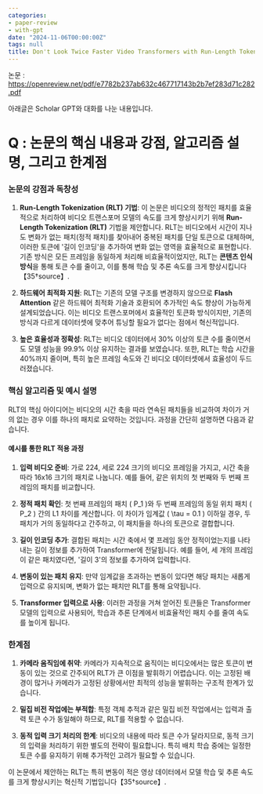 ```yaml
---
categories:
- paper-review
- with-gpt
date: "2024-11-06T00:00:00Z"
tags: null
title: Don't Look Twice Faster Video Transformers with Run-Length Tokenization
---
```



논문 : https://openreview.net/pdf/e7782b237ab632c467717143b2b7ef283d71c282.pdf


아래글은 Scholar GPT와 대화를 나눈 내용입니다.

# Q : 논문의 핵심 내용과 강점, 알고리즘 설명, 그리고 한계점

### 논문의 강점과 독창성

1. **Run-Length Tokenization (RLT) 기법**: 이 논문은 비디오의 정적인 패치를 효율적으로 처리하여 비디오 트랜스포머 모델의 속도를 크게 향상시키기 위해 **Run-Length Tokenization (RLT)** 기법을 제안합니다. RLT는 비디오에서 시간이 지나도 변화가 없는 패치(정적 패치)를 찾아내어 중복된 패치를 단일 토큰으로 대체하며, 이러한 토큰에 '길이 인코딩'을 추가하여 변화 없는 영역을 효율적으로 표현합니다. 기존 방식은 모든 프레임을 동일하게 처리해 비효율적이었지만, RLT는 **콘텐츠 인식 방식**을 통해 토큰 수를 줄이고, 이를 통해 학습 및 추론 속도를 크게 향상시킵니다【35†source】.

2. **하드웨어 최적화 지원**: RLT는 기존의 모델 구조를 변경하지 않으므로 **Flash Attention** 같은 하드웨어 최적화 기술과 호환되어 추가적인 속도 향상이 가능하게 설계되었습니다. 이는 비디오 트랜스포머에서 효율적인 토큰화 방식이지만, 기존의 방식과 다르게 데이터셋에 맞추어 튜닝할 필요가 없다는 점에서 혁신적입니다.

3. **높은 효율성과 정확성**: RLT는 비디오 데이터에서 30% 이상의 토큰 수를 줄이면서도 모델 성능을 99.9% 이상 유지하는 결과를 보였습니다. 또한, RLT는 학습 시간을 40%까지 줄이며, 특히 높은 프레임 속도와 긴 비디오 데이터셋에서 효율성이 두드러졌습니다.

### 핵심 알고리즘 및 예시 설명

RLT의 핵심 아이디어는 비디오의 시간 축을 따라 연속된 패치들을 비교하여 차이가 거의 없는 경우 이를 하나의 패치로 요약하는 것입니다. 과정을 간단히 설명하면 다음과 같습니다.

#### 예시를 통한 RLT 적용 과정

1. **입력 비디오 준비**: 가로 224, 세로 224 크기의 비디오 프레임을 가지고, 시간 축을 따라 16x16 크기의 패치로 나눕니다. 예를 들어, 같은 위치의 첫 번째와 두 번째 프레임의 패치를 비교합니다.

2. **정적 패치 확인**: 첫 번째 프레임의 패치 \( P_1 \)와 두 번째 프레임의 동일 위치 패치 \( P_2 \) 간의 L1 차이를 계산합니다. 이 차이가 임계값 \( \tau = 0.1 \) 이하일 경우, 두 패치가 거의 동일하다고 간주하고, 이 패치들을 하나의 토큰으로 결합합니다.

3. **길이 인코딩 추가**: 결합된 패치는 시간 축에서 몇 프레임 동안 정적이었는지를 나타내는 길이 정보를 추가하여 Transformer에 전달됩니다. 예를 들어, 세 개의 프레임이 같은 패치였다면, '길이 3'의 정보를 추가하여 입력합니다.

4. **변동이 있는 패치 유지**: 만약 임계값을 초과하는 변동이 있다면 해당 패치는 새롭게 입력으로 유지되며, 변화가 없는 패치만 RLT를 통해 요약됩니다.

5. **Transformer 입력으로 사용**: 이러한 과정을 거쳐 얻어진 토큰들은 Transformer 모델의 입력으로 사용되어, 학습과 추론 단계에서 비효율적인 패치 수를 줄여 속도를 높이게 됩니다.

### 한계점

1. **카메라 움직임에 취약**: 카메라가 지속적으로 움직이는 비디오에서는 많은 토큰이 변동이 있는 것으로 간주되어 RLT가 큰 이점을 발휘하기 어렵습니다. 이는 고정된 배경이 많거나 카메라가 고정된 상황에서만 최적의 성능을 발휘하는 구조적 한계가 있습니다.

2. **밀집 비전 작업에는 부적합**: 특정 객체 추적과 같은 밀집 비전 작업에서는 입력과 출력 토큰 수가 동일해야 하므로, RLT를 적용할 수 없습니다.

3. **동적 입력 크기 처리의 한계**: 비디오의 내용에 따라 토큰 수가 달라지므로, 동적 크기의 입력을 처리하기 위한 별도의 전략이 필요합니다. 특히 배치 학습 중에는 일정한 토큰 수를 유지하기 위해 추가적인 고려가 필요할 수 있습니다.

이 논문에서 제안하는 RLT는 특히 변동이 적은 영상 데이터에서 모델 학습 및 추론 속도를 크게 향상시키는 혁신적 기법입니다【35†source】.
